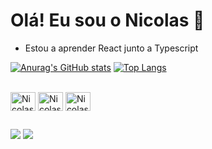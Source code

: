 # Olá! Eu sou o Nicolas 🫡

- Estou a aprender React junto a Typescript 


[![Anurag's GitHub stats](https://github-readme-stats.vercel.app/api?username=nicolasgghg&show_icons=true&theme=vision-friendly-dark)](https://github.com/nicolasgghg)
[![Top Langs](https://github-readme-stats.vercel.app/api/top-langs/?username=nicolasgghg&layout=compact&theme=vision-friendly-dark&show_icons=true)](https://github.com/nicolasgghg)

<div style="display: inline_block"><br>
  <img align="center" alt="Nicolas-Html" height="30" width="40" src="https://cdn.jsdelivr.net/gh/devicons/devicon@latest/icons/html5/html5-original.svg">
  <img align="center" alt="Nicolas-Css" height="30" width="40" src="https://cdn.jsdelivr.net/gh/devicons/devicon@latest/icons/css3/css3-original.svg">
  <img align="center" alt="Nicolas-Js" height="30" width="40" src="https://cdn.jsdelivr.net/gh/devicons/devicon@latest/icons/javascript/javascript-original.svg">
</div>

##

<div>
  <a href = "mailto:nicolasgghg12@gmail.com"><img src="https://img.shields.io/badge/-Gmail-%23333?style=for-the-badge&logo=gmail&logoColor=white" target="_blank"></a>
  <a href="https://linkedin.com/in/nicolas-gabriel-8a1a762b6" target="_blank"><img src="https://img.shields.io/badge/-LinkedIn-%230077B5?style=for-the-badge&logo=linkedin&logoColor=white" target="_blank"></a>
</div>
